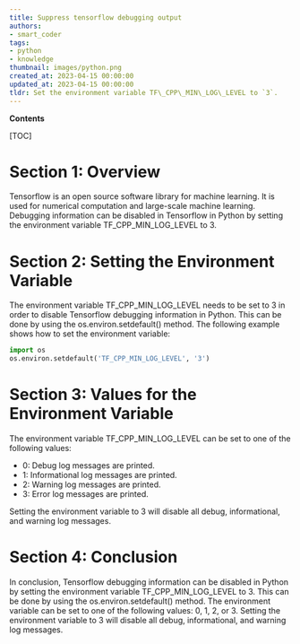 ```yaml
---
title: Suppress tensorflow debugging output
authors:
- smart_coder
tags:
- python
- knowledge
thumbnail: images/python.png
created_at: 2023-04-15 00:00:00
updated_at: 2023-04-15 00:00:00
tldr: Set the environment variable TF\_CPP\_MIN\_LOG\_LEVEL to `3`.
---
```


**Contents**

[TOC]

# Section 1: Overview

Tensorflow is an open source software library for machine learning. It is used for numerical computation and large-scale machine learning. Debugging information can be disabled in Tensorflow in Python by setting the environment variable TF_CPP_MIN_LOG_LEVEL to 3.

# Section 2: Setting the Environment Variable

The environment variable TF_CPP_MIN_LOG_LEVEL needs to be set to 3 in order to disable Tensorflow debugging information in Python. This can be done by using the os.environ.setdefault() method. The following example shows how to set the environment variable:

```python
import os
os.environ.setdefault('TF_CPP_MIN_LOG_LEVEL', '3')
```

# Section 3: Values for the Environment Variable

The environment variable TF_CPP_MIN_LOG_LEVEL can be set to one of the following values:

* 0: Debug log messages are printed.
* 1: Informational log messages are printed.
* 2: Warning log messages are printed.
* 3: Error log messages are printed.

Setting the environment variable to 3 will disable all debug, informational, and warning log messages.

# Section 4: Conclusion

In conclusion, Tensorflow debugging information can be disabled in Python by setting the environment variable TF_CPP_MIN_LOG_LEVEL to 3. This can be done by using the os.environ.setdefault() method. The environment variable can be set to one of the following values: 0, 1, 2, or 3. Setting the environment variable to 3 will disable all debug, informational, and warning log messages.
